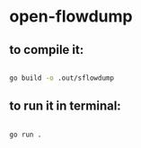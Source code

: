 # open-flowdump

## to compile it: 

```bash

go build -o .out/sflowdump

```

## to run it in terminal: 

```bash

go run . 
```